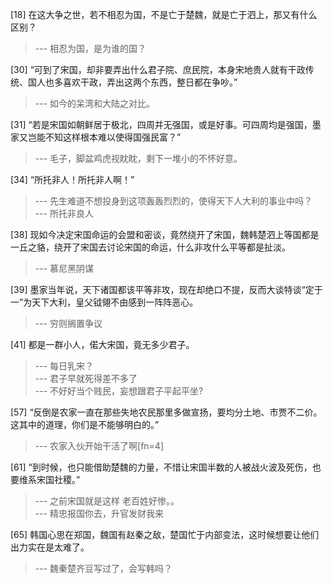 
[18] 在这大争之世，若不相忍为国，不是亡于楚魏，就是亡于泗上，那又有什么区别？
>--- 相忍为国，是为谁的国？<br>

[30] “可到了宋国，却非要弄出什么君子院、庶民院，本身宋地贵人就有干政传统、国人也多喜欢干政，弄出这两个东西，整日都在争吵。”
>--- 如今的呆湾和大陆之对比。<br>

[31] “若是宋国如朝鲜居于极北，四周并无强国，或是好事。可四周均是强国，墨家又岂能不知这样根本难以使得国强民富？”
>--- 毛子，脚盆鸡虎视眈眈，剩下一堆小的不怀好意。<br>

[34] “所托非人！所托非人啊！”
>--- 先生难道不想投身到这项轰轰烈烈的，使得天下人大利的事业中吗？<br>
>--- 所托非良人<br>

[38] 现如今决定宋国命运的会盟和密谈，竟然绕开了宋国，魏韩楚泗上等国都是一丘之貉，绕开了宋国去讨论宋国的命运，什么非攻什么平等都是扯淡。
>--- 慕尼黑阴谋<br>

[39] 墨家当年说，天下诸国都该平等非攻，现在却绝口不提，反而大谈特谈“定于一”为天下大利，皇父钺翎不由感到一阵阵恶心。
>--- 穷则搁置争议<br>

[41] 都是一群小人，偌大宋国，竟无多少君子。
>--- 每日乳宋？<br>
>--- 君子早就死得差不多了<br>
>--- 不好好当个贱民，妄想跟君子平起平坐?<br>

[57] “反倒是农家一直在那些失地农民那里多做宣扬，要均分土地、市贾不二价。这其中的道理，你们是不能够明白的。”
>--- 农家入伙开始干活了啊[fn=4]<br>

[61] “到时候，也只能借助楚魏的力量，不惜让宋国半数的人被战火波及死伤，也要维系宋国社稷。”
>--- 之前宋国就是这样 老百姓好惨。。<br>
>--- 精忠报国你去，升官发财我来<br>

[65] 韩国心思在郑国，魏国有赵秦之敌，楚国忙于内部变法，这时候想要让他们出力实在是太难了。
>--- 魏秦楚齐豆写过了，会写韩吗？<br>
